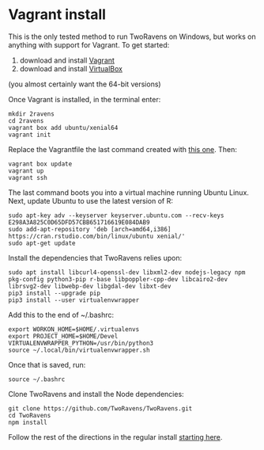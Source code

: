 # Vagrant install

This is the only tested method to run TwoRavens on Windows, but works on anything with support for Vagrant. To get started:

1) download and install [Vagrant](https://www.vagrantup.com/downloads.html)
2) download and install [VirtualBox](https://www.virtualbox.org/wiki/Downloads)

(you almost certainly want the 64-bit versions)

Once Vagrant is installed, in the terminal enter:

    mkdir 2ravens 
    cd 2ravens 
    vagrant box add ubuntu/xenial64
    vagrant init
    
Replace the Vagrantfile the last command created with [this one](https://github.com/TwoRavens/TwoRavens/blob/master/Vagrantfile). Then:

    vagrant box update
    vagrant up
    vagrant ssh
    
The last command boots you into a virtual machine running Ubuntu Linux. Next, update Ubuntu to use the latest version of R:

    sudo apt-key adv --keyserver keyserver.ubuntu.com --recv-keys E298A3A825C0D65DFD57CBB651716619E084DAB9
    sudo add-apt-repository 'deb [arch=amd64,i386] https://cran.rstudio.com/bin/linux/ubuntu xenial/'
    sudo apt-get update
    
Install the dependencies that TwoRavens relies upon:

    sudo apt install libcurl4-openssl-dev libxml2-dev nodejs-legacy npm pkg-config python3-pip r-base libpoppler-cpp-dev libcairo2-dev librsvg2-dev libwebp-dev libgdal-dev libxt-dev
    pip3 install --upgrade pip
    pip3 install --user virtualenvwrapper

Add this to the end of ~/.bashrc:

    export WORKON_HOME=$HOME/.virtualenvs
    export PROJECT_HOME=$HOME/Devel
    VIRTUALENVWRAPPER_PYTHON=/usr/bin/python3
    source ~/.local/bin/virtualenvwrapper.sh
   
Once that is saved, run:

    source ~/.bashrc
    
Clone TwoRavens and install the Node dependencies:

    git clone https://github.com/TwoRavens/TwoRavens.git
    cd TwoRavens
    npm install
    
Follow the rest of the directions in the regular install [starting here](https://github.com/TwoRavens/TwoRavens/blob/master/docs/local_install.md#make-a-virtualenv-and-install-requirements).
